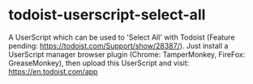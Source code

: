 # todoist-userscript-select-all
A UserScript which can be used to 'Select All' with Todoist (Feature pending: https://todoist.com/Support/show/28387/). Just install a UserScript manager browser plugin (Chrome: TamperMonkey, FireFox: GreaseMonkey), then upload this UserScript and visit: https://en.todoist.com/app
